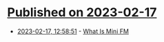 # [Published on 2023-02-17](index.md)

* [2023-02-17, 12:58:51](https://news.ycombinator.com/item?id=34834104) - [What Is Mini FM](https://anarchy.translocal.jp/radio/micro/what_is_minifm/index.html)
